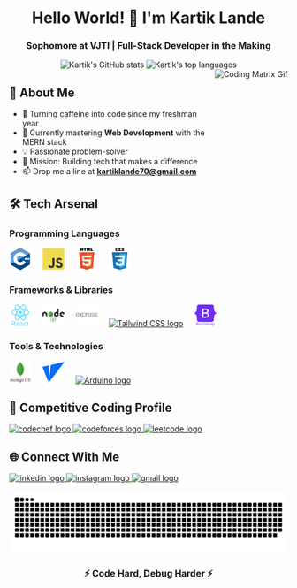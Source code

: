 <h1 align="center">Hello World! 👋 I'm Kartik Lande</h1>
<h3 align="center">Sophomore at VJTI | Full-Stack Developer in the Making</h3>

<div align="center">
  <img src="https://github-readme-stats.vercel.app/api?username=lande26&hide_title=false&hide_rank=false&show_icons=true&include_all_commits=true&count_private=true&disable_animations=false&theme=dracula&locale=en&hide_border=false" height="150" alt="Kartik's GitHub stats" />
  <img src="https://github-readme-stats.vercel.app/api/top-langs?username=lande26&locale=en&hide_title=false&layout=compact&card_width=320&langs_count=5&theme=dracula&hide_border=false" height="150" alt="Kartik's top languages" />
</div>

<img align="right" height="150" src="https://media.giphy.com/media/13HgwGsXF0aiGY/giphy.gif" alt="Coding Matrix Gif" />

## 🧠 About Me
- 🚀 Turning caffeine into code since my freshman year
- 🌱 Currently mastering **Web Development** with the MERN stack
- 💡 Passionate problem-solver 
- 🎯 Mission: Building tech that makes a difference
- 📫 Drop me a line at **kartiklande70@gmail.com**

## 🛠️ Tech Arsenal

### Programming Languages
<div align="left">
  <a href="#"><img src="https://raw.githubusercontent.com/devicons/devicon/master/icons/cplusplus/cplusplus-original.svg" height="40" alt="C++ logo" /></a>
  <img width="12" />
  <a href="#"><img src="https://raw.githubusercontent.com/devicons/devicon/master/icons/javascript/javascript-original.svg" height="40" alt="JavaScript logo" /></a>
  <img width="12" />
  <a href="#"><img src="https://raw.githubusercontent.com/devicons/devicon/master/icons/html5/html5-original-wordmark.svg" height="40" alt="HTML5 logo" /></a>
  <img width="12" />
  <a href="#"><img src="https://raw.githubusercontent.com/devicons/devicon/master/icons/css3/css3-original-wordmark.svg" height="40" alt="CSS3 logo" /></a>
</div>

### Frameworks & Libraries
<div align="left">
  <a href="#"><img src="https://raw.githubusercontent.com/devicons/devicon/master/icons/react/react-original-wordmark.svg" height="40" alt="React logo" /></a>
  <img width="12" />
  <a href="#"><img src="https://raw.githubusercontent.com/devicons/devicon/master/icons/nodejs/nodejs-original-wordmark.svg" height="40" alt="Node.js logo" /></a>
  <img width="12" />
  <a href="#"><img src="https://raw.githubusercontent.com/devicons/devicon/master/icons/express/express-original-wordmark.svg" height="40" alt="Express.js logo" /></a>
  <img width="12" />
  <a href="#"><img src="https://www.vectorlogo.zone/logos/tailwindcss/tailwindcss-icon.svg" height="40" alt="Tailwind CSS logo" /></a>
  <img width="12" />
  <a href="#"><img src="https://raw.githubusercontent.com/devicons/devicon/master/icons/bootstrap/bootstrap-plain-wordmark.svg" height="40" alt="Bootstrap logo" /></a>
</div>

### Tools & Technologies
<div align="left">
  <a href="#"><img src="https://raw.githubusercontent.com/devicons/devicon/master/icons/mongodb/mongodb-original-wordmark.svg" height="40" alt="MongoDB logo" /></a>
  <img width="12" />
  <a href="#"><img src="https://raw.githubusercontent.com/devicons/devicon/master/icons/vite/vite-original.svg" height="40" alt="Vite logo" /></a>
  <img width="12" />
  <a href="#"><img src="https://cdn.worldvectorlogo.com/logos/arduino-1.svg" height="40" alt="Arduino logo" /></a>
</div>

## 🎯 Competitive Coding Profile
<div align="left">
  <a href="https://www.codechef.com/users/kartiklande70" target="_blank">
    <img src="https://img.shields.io/static/v1?message=CodeChef&logo=codechef&label=&color=5B4638&logoColor=white&labelColor=&style=for-the-badge" height="35" alt="codechef logo" />
  </a>
  <a href="https://codeforces.com/profile/kartik70" target="_blank">
    <img src="https://img.shields.io/static/v1?message=Codeforces&logo=codeforces&label=&color=1F8ACB&logoColor=white&labelColor=&style=for-the-badge" height="35" alt="codeforces logo" />
  </a>
  <a href="https://www.leetcode.com/kartiklande70" target="_blank">
    <img src="https://img.shields.io/static/v1?message=LeetCode&logo=leetcode&label=&color=FFA116&logoColor=black&labelColor=&style=for-the-badge" height="35" alt="leetcode logo" />
  </a>
</div>

## 🌐 Connect With Me
<div align="left">
  <a href="https://linkedin.com/in/kartik-lande" target="_blank">
    <img src="https://img.shields.io/static/v1?message=LinkedIn&logo=linkedin&label=&color=0077B5&logoColor=white&labelColor=&style=for-the-badge" height="35" alt="linkedin logo" />
  </a>
  <a href="https://instagram.com/kartik70" target="_blank">
    <img src="https://img.shields.io/static/v1?message=Instagram&logo=instagram&label=&color=E4405F&logoColor=white&labelColor=&style=for-the-badge" height="35" alt="instagram logo" />
  </a>
  <a href="mailto:kartiklande70@gmail.com">
    <img src="https://img.shields.io/static/v1?message=Gmail&logo=gmail&label=&color=D14836&logoColor=white&labelColor=&style=for-the-badge" height="35" alt="gmail logo" />
  </a>
</div>

<br clear="both">

<div align="center">
  <img src="https://raw.githubusercontent.com/Platane/snk/output/github-contribution-grid-snake.svg" alt="Snake animation" />
</div>

<div align="center">
  <h3>⚡ Code Hard, Debug Harder ⚡</h3>
</div>
